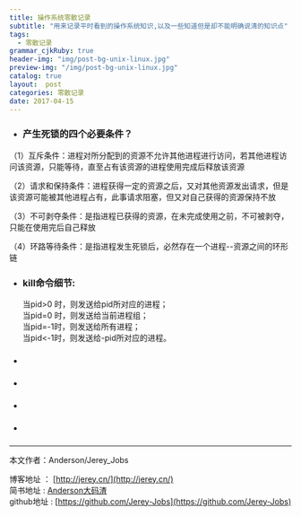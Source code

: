 ```yaml
---
title: 操作系统零散记录
subtitle: "用来记录平时看到的操作系统知识,以及一些知道但是却不能明确说清的知识点"
tags:
  - 零散记录
grammar_cjkRuby: true
header-img: "img/post-bg-unix-linux.jpg"
preview-img: "/img/post-bg-unix-linux.jpg"
catalog: true
layout:  post
categories: 零散记录
date: 2017-04-15
---
```


- ### 产生死锁的四个必要条件？

（1）互斥条件：进程对所分配到的资源不允许其他进程进行访问，若其他进程访问该资源，只能等待，直至占有该资源的进程使用完成后释放该资源

（2）请求和保持条件：进程获得一定的资源之后，又对其他资源发出请求，但是该资源可能被其他进程占有，此事请求阻塞，但又对自己获得的资源保持不放

（3）不可剥夺条件：是指进程已获得的资源，在未完成使用之前，不可被剥夺，只能在使用完后自己释放

（4）环路等待条件：是指进程发生死锁后，必然存在一个进程--资源之间的环形链

- ### kill命令细节:

    当pid>0 时，则发送给pid所对应的进程；<br>
    当pid=0 时，则发送给当前进程组；<br>
    当pid=-1时，则发送给所有进程；<br>
    当pid<-1时，则发送给-pid所对应的进程。

- ###
- ###
- ###
- ###





----------
本文作者：Anderson/Jerey_Jobs

博客地址   ： [http://jerey.cn/](http://jerey.cn/)<br>
简书地址   :  [Anderson大码渣](http://www.jianshu.com/users/016a5ba708a0/latest_articles)<br>
github地址 :  [https://github.com/Jerey-Jobs](https://github.com/Jerey-Jobs)
